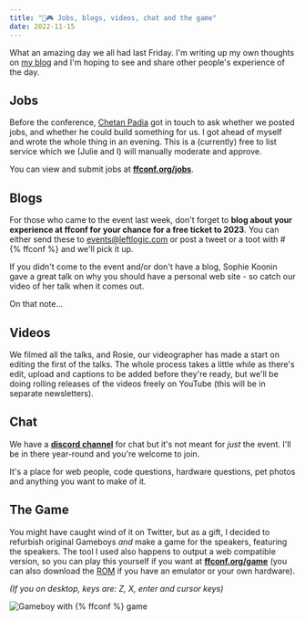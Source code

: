 ```yaml
---
title: "💼🎮 Jobs, blogs, videos, chat and the game"
date: 2022-11-15
---
```


What an amazing day we all had last Friday. I'm writing up my own thoughts on [my blog](https://remysharp.com) and I'm hoping to see and share other people's experience of the day.

## Jobs

Before the conference, [Chetan Padia](https://chetbox.com/) got in touch to ask whether we posted jobs, and whether he could build something for us. I got ahead of myself and wrote the whole thing in an evening. This is a (currently) free to list service which we (Julie and I) will manually moderate and approve.

You can view and submit jobs at **[ffconf.org/jobs](https://ffconf.org/jobs/)**.

## Blogs

For those who came to the event last week, don't forget to **blog about your experience at ffconf for your chance for a free ticket to 2023**. You can either send these to events@leftlogic.com or post a tweet or a toot with #{% ffconf %} and we'll pick it up.

If you didn't come to the event and/or don't have a blog, Sophie Koonin gave a great talk on why you should have a personal web site - so catch our video of her talk when it comes out.

On that note…

## Videos

We filmed all the talks, and Rosie, our videographer has made a start on editing the first of the talks. The whole process takes a little while as there's edit, upload and captions to be added before they're ready, but we'll be doing rolling releases of the videos freely on YouTube (this will be in separate newsletters).

## Chat

We have a **[discord channel](https://ffconf.org/chat)** for chat but it's not meant for _just_ the event. I'll be in there year-round and you're welcome to join.

It's a place for web people, code questions, hardware questions, pet photos and anything you want to make of it.

## The Game

You might have caught wind of it on Twitter, but as a gift, I decided to refurbish original Gameboys _and_ make a game for the speakers, featuring the speakers. The tool I used also happens to output a web compatible version, so you can play this yourself if you want at **[ffconf.org/game](https://ffconf.org/game)** (you can also download the [ROM](https://ffconf.org/game/rom/game.gb) if you have an emulator or your own hardware).

_(If you on desktop, keys are: Z, X, enter and cursor keys)_

![Gameboy with {% ffconf %} game](https://ffconf.org/images/articles/2022-game.jpg)
